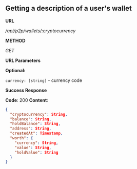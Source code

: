 ## **Getting a description of a user's wallet**

**URL**

*/api/p2p/wallets/:cryptocurrency*

**METHOD**

*GET*

**URL Parameters**

**Optional:**

`currency: [string]` - currency code

**Success Response**

**Code**: 200 **Content**:
```json
{
  "cryptocurrency": String,
  "balance": String,
  "holdBalance": String,
  "address": String,
  "createdAt": Timestamp,
  "worth": {
    "currency": String,
    "value": String,
    "holdValue": String
  }
}
```

